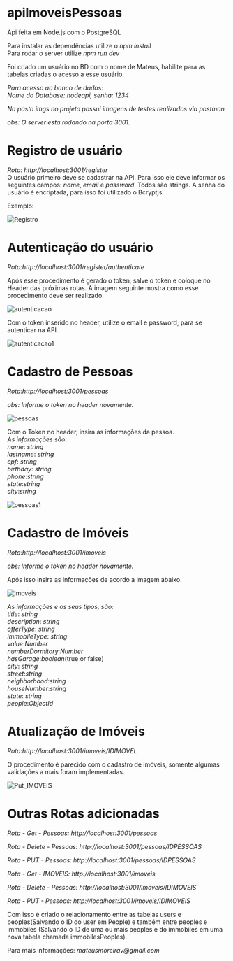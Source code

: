 # apiImoveisPessoas

Api feita em Node.js com o PostgreSQL

Para instalar as dependências utilize o _npm install_  
Para rodar o server utilize _npm run dev_

Foi criado um usuário no BD com o nome de Mateus, habilite para as tabelas criadas o acesso a esse usuário.

_Para acesso ao banco de dados:_  
_Nome do Database: nodeapi, senha: 1234_

_Na pasta *imgs* no projeto possui imagens de testes realizados via postman._

_obs: O server está rodando na porta 3001._

# Registro de usuário

_Rota: http://localhost:3001/register_  
O usuário primeiro deve se cadastrar na API. Para isso ele deve informar os seguintes campos: _name_, _email_ e _password_. Todos são strings. A senha do usuário é encriptada, para isso foi utilizado o Bcryptjs.

Exemplo:  

![Registro](https://user-images.githubusercontent.com/26530039/63816455-90593000-c90e-11e9-935d-fadc2ec92c0b.png)  




# Autenticação do usuário

_Rota:http://localhost:3001/register/authenticate_

Após esse procedimento é gerado o token, salve o token e coloque no Header das próximas rotas. A imagem seguinte mostra como esse procedimento deve ser realizado.


![autenticacao](https://user-images.githubusercontent.com/26530039/63816539-f47bf400-c90e-11e9-8b8f-3c915aa64138.png)



Com o token inserido no header, utilize o email e password, para se autenticar na API.

![autenticacao1](https://user-images.githubusercontent.com/26530039/63816593-2beaa080-c90f-11e9-9b36-06c905165edc.png)


# Cadastro de Pessoas

_Rota:http://localhost:3001/pessoas_

_obs: Informe o token no header novamente._

![pessoas](https://user-images.githubusercontent.com/26530039/63816643-5ccad580-c90f-11e9-8d09-d79946f6d34e.png)


Com o Token no header, insira as informações da pessoa.  
_As informações são:_  
_name_: _string_  
_lastname_: _string_  
_cpf_: _string_  
_birthday_: _string_  
_phone_:_string_  
_state_:_string_  
_city_:_string_

![pessoas1](https://user-images.githubusercontent.com/26530039/63816628-4b81c900-c90f-11e9-9789-64da7700ad76.png)


# Cadastro de Imóveis

_Rota:http://localhost:3001/imoveis_

_obs: Informe o token no header novamente._



Após isso insira as informações de acordo a imagem abaixo.

![imoveis](https://user-images.githubusercontent.com/26530039/63816664-73712c80-c90f-11e9-93f6-2a3e50f47c19.png)  

_As informações e os seus tipos, são:_  
_title_: _string_  
_description_: _string_  
_offerType_: _string_  
_immobileType_: _string_  
_value_:_Number_  
_numberDormitory_:_Number_  
_hasGarage_:_boolean_(true or false)  
_city_: _string_  
_street_:_string_  
_neighborhood_:_string_  
_houseNumber_:_string_  
_state_: _string_  
_people_:_ObjectId_

# Atualização de Imóveis

_Rota:http://localhost:3001/imoveis/IDIMOVEL_

O procedimento é parecido com o cadastro de imóveis, somente algumas validações a mais foram implementadas.

![Put_IMOVEIS](https://user-images.githubusercontent.com/26530039/63816730-b16e5080-c90f-11e9-8a84-ccad724677b8.png)


# Outras Rotas adicionadas

_Rota - Get - Pessoas: http://localhost:3001/pessoas_
  
_Rota - Delete - Pessoas: http://localhost:3001/pessoas/IDPESSOAS_  

_Rota - PUT - Pessoas: http://localhost:3001/pessoas/IDPESSOAS_  

_Rota - Get - IMOVEIS: http://localhost:3001/imoveis_
  
_Rota - Delete - Pessoas: http://localhost:3001/imoveis/IDIMOVEIS_  

_Rota - PUT - Pessoas: http://localhost:3001/imoveis/IDIMOVEIS_  

Com isso é criado o relacionamento entre as tabelas users e peoples(Salvando o ID do user em People) e também entre peoples e immobiles (Salvando o ID de uma ou mais peoples e do immobiles em uma nova tabela chamada immobilesPeoples).

Para mais informações: _mateusmoreirav@gmail.com_
